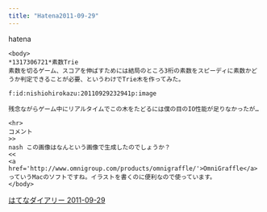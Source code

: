```yaml
---
title: "Hatena2011-09-29"
---
```


hatena

```
<body>
*1317306721*素数Trie
素数を切るゲーム、スコアを伸ばすためには結局のところ3桁の素数をスピーディに素数かどうか判定できることが必要、というわけでTrie木を作ってみた。

f:id:nishiohirokazu:20110929232941p:image

残念ながらゲーム中にリアルタイムでこの木をたどるには僕の目のIO性能が足りなかったが…

<hr>
コメント
>>
nash この画像はなんという画像で生成したのでしょうか？
<<
<a href='http://www.omnigroup.com/products/omnigraffle/'>OmniGraffle</a>っていうMacのソフトですね。イラストを書くのに便利なので使っています。
</body>
```


[はてなダイアリー 2011-09-29](https://nishiohirokazu.hatenadiary.org/archive/2011/09/29)
